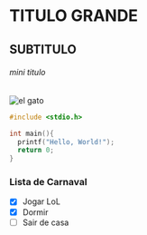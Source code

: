 # TITULO GRANDE

## SUBTITULO

###### mini titulo

![el gato](https://media.tenor.com/YlYOt2UOxloAAAAM/kot-koty.gif)

```c
#include <stdio.h>

int main(){
  printf("Hello, World!");
  return 0;
}
```

### Lista de Carnaval
  - [x] Jogar LoL
  - [x] Dormir
  - [ ] Sair de casa
